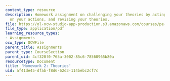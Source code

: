 ```yaml
---
content_type: resource
description: Homework assignment on challenging your theories by acting, reflecting
  on your actions, and revising your theories.
file: https://ol-ocw-studio-app-production.s3.amazonaws.com/courses/pe-550-designing-your-life-spring-2009/af41de45dfabf8d662d3114bebc2cf7c_MITPE_550iap09_s09_assn02.pdf
file_type: application/pdf
learning_resource_types:
- Assignments
ocw_type: OCWFile
parent_title: Assignments
parent_type: CourseSection
parent_uid: 4cf320f0-765a-3002-85c6-78560965b80a
resourcetype: Document
title: 'Homework 2: Theories'
uid: af41de45-dfab-f8d6-62d3-114bebc2cf7c
---
```


